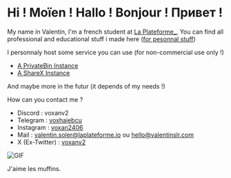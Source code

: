 # Hi ! Moïen ! Hallo ! Bonjour ! Привет !

My name in Valentin, I'm a french student at [La Plateforme_](https://laplateforme.io/), You can find all professional and educational stuff i made here ([for pesonnal stuff](https://github.com/VoXaN24))

I personnaly host some service you can use (for non-commercial use only !)
- [A PrivateBin Instance](https://p.hessfr.fr/)
- [A ShareX Instance](https://i.hessfr.fr/)

And maybe more in the futur (it depends of my needs !)

How can you contact me ?
- Discord : voxanv2
- Telegram : [voxhaiebcu](https://t.me/voxhaiebcu)
- Instagram : [voxan2406](https://www.instagram.com/voxan2406/)
- Mail : [valentin.soler@laplateforme.io](mailto:valentin.soler@laplateforme.io) ou [hello@valentinslr.com](mailto:hello@valentinslr.com)
- X (Ex-Twitter) : [voxanv2](https://x.com/voxanv2)

![GIF](itsmuffintime.gif)

J'aime les muffins.
